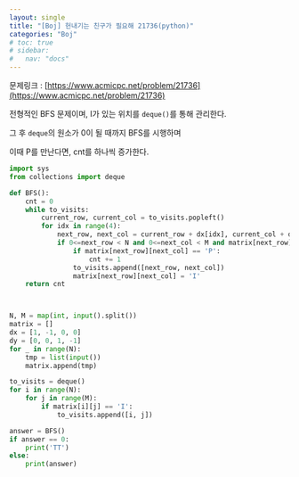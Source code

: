 ```yaml
---
layout: single
title: "[Boj] 헌내기는 친구가 필요해 21736(python)"
categories: "Boj"
# toc: true
# sidebar:
#   nav: "docs"
---
```


문제링크 : [https://www.acmicpc.net/problem/21736](https://www.acmicpc.net/problem/21736)

전형적인 BFS 문제이며, I가 있는 위치를 `deque()`를 통해 관리한다.

그 후 `deque`의 원소가 0이 될 때까지 BFS를 시행하며

이때 P를 만난다면, cnt를 하나씩 증가한다.

```python
import sys
from collections import deque

def BFS():
    cnt = 0
    while to_visits:
        current_row, current_col = to_visits.popleft()
        for idx in range(4):
            next_row, next_col = current_row + dx[idx], current_col + dy[idx]
            if 0<=next_row < N and 0<=next_col < M and matrix[next_row][next_col] not in ['X', 'I']:
                if matrix[next_row][next_col] == 'P':
                    cnt += 1
                to_visits.append([next_row, next_col])
                matrix[next_row][next_col] = 'I'
    return cnt



N, M = map(int, input().split())
matrix = []
dx = [1, -1, 0, 0]
dy = [0, 0, 1, -1]
for _ in range(N):
    tmp = list(input())
    matrix.append(tmp)

to_visits = deque()
for i in range(N):
    for j in range(M):
        if matrix[i][j] == 'I':
            to_visits.append([i, j])

answer = BFS()
if answer == 0:
    print('TT')
else:
    print(answer)
```

